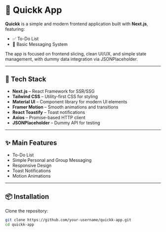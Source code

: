 # 🚀 Quickk App

**Quickk** is a simple and modern frontend application built with **Next.js**, featuring:

- ✅ To-Do List
- 💬 Basic Messaging System

The app is focused on frontend slicing, clean UI/UX, and simple state management, with dummy data integration via JSONPlaceholder.

---

## 🔧 Tech Stack

- **Next.js** – React Framework for SSR/SSG
- **Tailwind CSS** – Utility-first CSS for styling
- **Material UI** – Component library for modern UI elements
- **Framer Motion** – Smooth animations and transitions
- **React Toastify** – Toast notifications
- **Axios** – Promise-based HTTP client
- **JSONPlaceholder** – Dummy API for testing

---

## ✨ Main Features

- To-Do List  
- Simple Personal and Group Messaging  
- Responsive Design  
- Toast Notifications  
- Motion Animations

---

## 📦 Installation

Clone the repository:

```bash
git clone https://github.com/your-username/quickk-app.git
cd quickk-app
```

